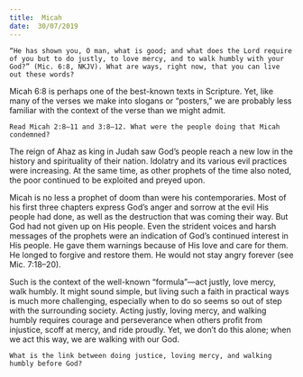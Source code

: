 ```yaml
---
title:  Micah
date:  30/07/2019
---
```


`“He has shown you, O man, what is good; and what does the Lord require of you but to do justly, to love mercy, and to walk humbly with your God?” (Mic. 6:8, NKJV). What are ways, right now, that you can live out these words?`

Micah 6:8 is perhaps one of the best-known texts in Scripture. Yet, like many of the verses we make into slogans or “posters,” we are probably less familiar with the context of the verse than we might admit.

`Read Micah 2:8–11 and 3:8–12. What were the people doing that Micah condemned?`

The reign of Ahaz as king in Judah saw God’s people reach a new low in the history and spirituality of their nation. Idolatry and its various evil practices were increasing. At the same time, as other prophets of the time also noted, the poor continued to be exploited and preyed upon.

Micah is no less a prophet of doom than were his contemporaries. Most of his first three chapters express God’s anger and sorrow at the evil His people had done, as well as the destruction that was coming their way. But God had not given up on His people. Even the strident voices and harsh messages of the prophets were an indication of God’s continued interest in His people. He gave them warnings because of His love and care for them. He longed to forgive and restore them. He would not stay angry forever (see Mic. 7:18–20).

Such is the context of the well-known “formula”—act justly, love mercy, walk humbly. It might sound simple, but living such a faith in practical ways is much more challenging, especially when to do so seems so out of step with the surrounding society. Acting justly, loving mercy, and walking humbly requires courage and perseverance when others profit from injustice, scoff at mercy, and ride proudly. Yet, we don’t do this alone; when we act this way, we are walking with our God.

`What is the link between doing justice, loving mercy, and walking humbly before God?`